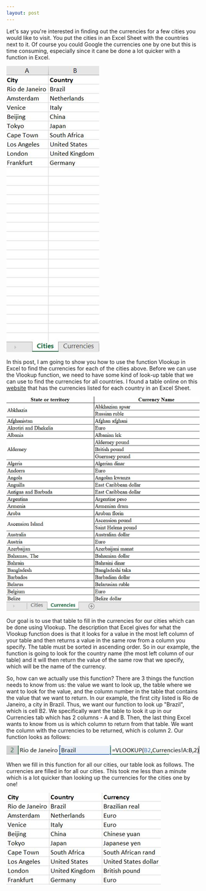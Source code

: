 ```yaml
---
layout: post
---
```


Let's say you're interested in finding out the currencies for a few cities you would like to visit. You put the cities in an Excel Sheet with the countries next to it. Of course you could Google the currencies one by one but this is time consuming, especially since it cane be done a lot quicker with a function in Excel.

![Cities](/img/Cities.JPG)

In this post, I am going to show you how to use the function Vlookup in Excel to find the currencies for each of the cities above. Before we can use the Vlookup function, we need to have some kind of look-up table that we can use to find the currencies for all countries. I found a table online on this [website]( https://www.downloadexcelfiles.com/wo_en/download-excel-file-list-currencies-native-languages-countries#.YRlTWIhKhaQ) that has the currencies listed for each country in an Excel Sheet. 

![Currencies](/img/Currencies.JPG)

Our goal is to use that table to fill in the currencies for our cities which can be done using Vlookup. The description that Excel gives for what the Vlookup function does is that it looks for a value in the most left column of your table and then returns a value in the same row from a column you specify. The table must be sorted in ascending order. So in our example, the function is going to look for the country name (the most left column of our table) and it will then return the value of the same row that we specify, which will be the name of the currency.

So, how can we actually use this function? There are 3 things the function needs to know from us: the value we want to look up, the table where we want to look for the value, and the column number in the table that contains the value that we want to return. In our example, the first city listed is Rio de Janeiro, a city in Brazil. Thus, we want our function to look up "Brazil", which is cell B2. We specifically want the table to look it up in our Currencies tab which has 2 columns - A and B. Then, the last thing Excel wants to know from us is which column to return from that table. We want the column with the currencies to be returned, which is column 2. Our function looks as follows:

![Brazil](/img/Brazil.JPG)

When we fill in this function for all our cities, our table look as follows. The currencies are filled in for all our cities. This took me less than a minute which is a lot quicker than looking up the currencies for the cities one by one!

![Cities_Currencies](/img/Cities_Currencies.JPG)
